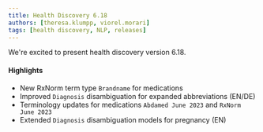 ```yaml
---
title: Health Discovery 6.18
authors: [theresa.klumpp, viorel.morari]
tags: [health discovery, NLP, releases]
---
```



We're excited to present health discovery version 6.18.

#### Highlights

- New RxNorm term type `Brandname` for medications
- Improved `Diagnosis` disambiguation for expanded abbreviations (EN/DE)
- Terminology updates for medications `Abdamed June 2023` and `RxNorm June 2023`
- Extended `Diagnosis` disambiguation models for pregnancy (EN)